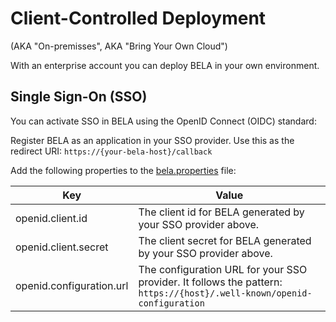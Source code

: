 # Client-Controlled Deployment
(AKA "On-premisses", AKA "Bring Your Own Cloud")

With an enterprise account you can deploy BELA in your own environment.

## Single Sign-On (SSO)

You can activate SSO in BELA using the OpenID Connect (OIDC) standard:

Register BELA as an application in your SSO provider. Use this as the redirect URI: `https://{your-bela-host}/callback`

Add the following properties to the [bela.properties](/reference/bela.properties.md) file:

|Key|Value|
|---|-----|
| openid.client.id | The client id for BELA generated by your SSO provider above.
| openid.client.secret | The client secret for BELA generated by your SSO provider above.
| openid.configuration.url | The configuration URL for your SSO provider. It follows the pattern: `https://{host}/.well-known/openid-configuration`
